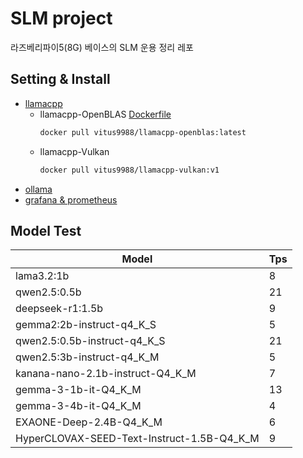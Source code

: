 # SLM project

라즈베리파이5(8G) 베이스의 SLM 운용 정리 레포


## Setting & Install

- [llamacpp](base_setting/llamacpp.md)
  - llamacpp-OpenBLAS [Dockerfile](base_setting/docker/Dockerfile(llamacpp-OpenBLAS))
    ```bash
    docker pull vitus9988/llamacpp-openblas:latest
    ```
  - llamacpp-Vulkan
    ```bash
    docker pull vitus9988/llamacpp-vulkan:v1
    ```
- [ollama](base_setting/ollama.md)
- [grafana & prometheus](base_setting/monitoring.md)


## Model Test

|Model|Tps|
|---|---|
|lama3.2:1b|8|
|qwen2.5:0.5b|21|
|deepseek-r1:1.5b|9|
|gemma2:2b-instruct-q4_K_S|5|
|qwen2.5:0.5b-instruct-q4_K_S|21|
|qwen2.5:3b-instruct-q4_K_M|5|
|kanana-nano-2.1b-instruct-Q4_K_M|7|
|gemma-3-1b-it-Q4_K_M|13|
|gemma-3-4b-it-Q4_K_M|4|
|EXAONE-Deep-2.4B-Q4_K_M|6|
|HyperCLOVAX-SEED-Text-Instruct-1.5B-Q4_K_M|9|





